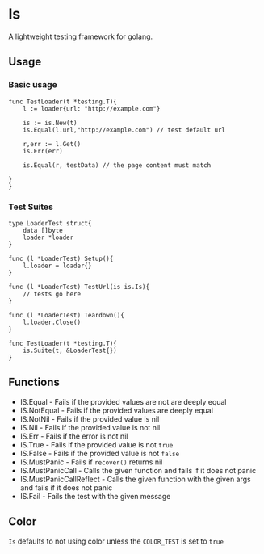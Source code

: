 # Is

A lightweight testing framework for golang.

## Usage

### Basic usage

```golang
func TestLoader(t *testing.T){
    l := loader{url: "http://example.com"}

    is := is.New(t)
    is.Equal(l.url,"http://example.com") // test default url

    r,err := l.Get()
    is.Err(err)

    is.Equal(r, testData) // the page content must match

}
}

```

### Test Suites

```golang
type LoaderTest struct{
    data []byte
    loader *loader
}

func (l *LoaderTest) Setup(){
    l.loader = loader{}
}

func (l *LoaderTest) TestUrl(is is.Is){
    // tests go here
}

func (l *LoaderTest) Teardown(){
    l.loader.Close()
}

func TestLoader(t *testing.T){
    is.Suite(t, &LoaderTest{})
}

```

## Functions

* IS.Equal - Fails if the provided values are not are deeply equal
* IS.NotEqual - Fails if the provided values are  deeply equal
* IS.NotNil - Fails if the provided value is nil
* IS.Nil - Fails if the provided value is not nil
* IS.Err - Fails if the error is not nil
* IS.True - Fails if the provided value is not `true`
* IS.False - Fails if the provided value is not `false`
* IS.MustPanic - Fails if `recover()` returns nil
* IS.MustPanicCall - Calls the given function and fails if it does not panic
* IS.MustPanicCallReflect - Calls the given function with the given args and fails if it does not panic
* IS.Fail - Fails the test with the given message

## Color

`Is` defaults to not using color unless the `COLOR_TEST` is set to `true`
